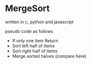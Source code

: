 # MergeSort
written in c, python and javascript

pseudo code as follows

- If only one item Return
- Sort left half of items
- Sort right half of items
- Merge sorted halves (compare here)


